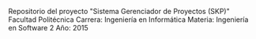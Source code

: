 
Repositorio del proyecto "Sistema Gerenciador de Proyectos (SKP)"
Facultad Politécnica 
Carrera: Ingeniería en Informática 
Materia: Ingeniería en Software 2
Año: 2015

